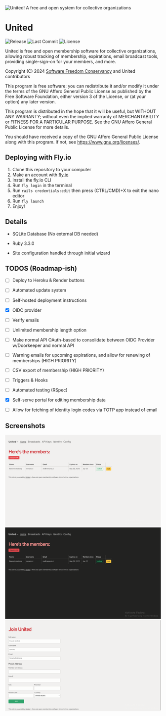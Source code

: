 <img src="https://codeberg.org/reesericci/united/media/branch/main/pictures/United.png" alt="United! A free and open system for collective organizations" width="674">

# United

![Release](https://img.shields.io/gitea/v/release/reesericci/united?gitea_url=https%3A%2F%2Fcodeberg.org&color=brightgreen)
![Last Commit](https://img.shields.io/gitea/last-commit/reesericci/united?gitea_url=https%3A%2F%2Fcodeberg.org)
![License](https://img.shields.io/badge/license-AGPL--3.0--or--later-brightgreen)

United is free and open membership software for collective organizations, allowing robust tracking of membership, expirations, email broadcast tools, providing single-sign-on for your members, and more.

Copyright (C) 2024 [Software Freedom Conservancy](https://sfconservancy.org/assignment/90c1485a-f5ca-4b6c-ba1a-fded83d87cf3/) and United contributors

This program is free software: you can redistribute it and/or modify it under the terms of the GNU Affero General Public License as published by the Free Software Foundation, either version 3 of the License, or (at your option) any later version.

This program is distributed in the hope that it will be useful, but WITHOUT ANY WARRANTY; without even the implied warranty of MERCHANTABILITY or FITNESS FOR A PARTICULAR PURPOSE. See the GNU Affero General Public License for more details.

You should have received a copy of the GNU Affero General Public License along with this program. If not, see https://www.gnu.org/licenses/.

## Deploying with Fly.io

1. Clone this repository to your computer
2. Make an account with [fly.io](https://fly.io)
3. Install the fly.io CLI
4. Run `fly login` in the terminal
5. Run `rails credentials:edit` then press (CTRL/CMD)+X to exit the nano editor
6. Run `fly launch`
7. Enjoy!

## Details

- SQLite Database (No external DB needed)

- Ruby 3.3.0

- Site configuration handled through initial wizard


## TODOS (Roadmap-ish)

- [ ] Deploy to Heroku & Render buttons

- [ ] Automated update system

- [ ] Self-hosted deployment instructions

- [X] OIDC provider

- [ ] Verify emails

- [ ] Unlimited membership length option

- [ ] Make normal API OAuth-based to consolidate between OIDC Provider w/Doorkeeper and normal API

- [ ] Warning emails for upcoming expirations, and allow for renewing of memberships (HIGH PRIORITY)

- [ ] CSV export of membership (HIGH PRIORITY)

- [ ] Triggers & Hooks

- [ ] Automated testing (RSpec)

- [X] Self-serve portal for editing membership data 

- [ ] Allow for fetching of identity login codes via TOTP app instead of email

## Screenshots

![Screenshot of the United dashboard in light mode](pictures/admin-members-light.png)
![Screenshot of the United dashboard in dark mode](pictures/admin-members-dark.png)
![Screenshot of the United join page in light mode](pictures/join.png)